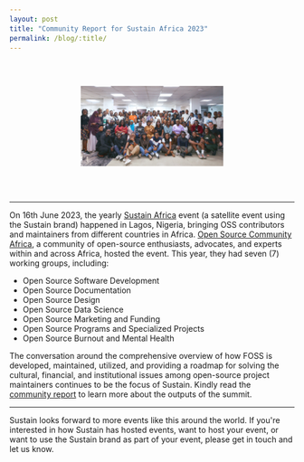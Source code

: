 ```yaml
---
layout: post
title: "Community Report for Sustain Africa 2023"
permalink: /blog/:title/
---
```


<div style="text-align: center; margin: 60px auto; width: 50%;">
  <img src="/assets/img/events/sustain-africa-2023.jpg" alt="An image showing the participants of Sustain Africa 2023" />
</div>

---

On 16th June 2023, the yearly [Sustain Africa](https://festival.oscafrica.org/sustain-africa) event (a satellite event using the Sustain brand) happened in Lagos, Nigeria, bringing OSS contributors and maintainers from different countries in Africa. [Open Source Community Africa](https://oscafrica.org), a community of open-source enthusiasts, advocates, and experts within and across Africa, hosted the event. This year, they had seven (7) working groups, including:

* Open Source Software Development
* Open Source Documentation
* Open Source Design
* Open Source Data Science
* Open Source Marketing and Funding
* Open Source Programs and Specialized Projects
* Open Source Burnout and Mental Health

The conversation around the comprehensive overview of how FOSS is developed, maintained, utilized, and providing a roadmap for solving the cultural, financial, and institutional issues among open-source project maintainers continues to be the focus of Sustain. Kindly read the [community report](https://blog.oscafrica.org/sustain-africa-2023-community-report) to learn more about the outputs of the summit.

---

<p class="highlight">
Sustain looks forward to more events like this around the world. If you're interested in how Sustain has hosted events, want to host your event, or want to use the Sustain brand as part of your event, please get in touch and let us know.
</p>
